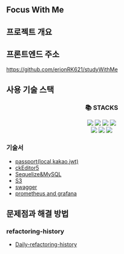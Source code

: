 ## Focus With Me

## 프로젝트 개요

## 프론트엔드 주소

https://github.com/erionRK621/studyWithMe

## 사용 기술 스택

### <div align=center>📚 STACKS</div>

<div align=center> 
<img src="https://img.shields.io/badge/passport-0.5.0-34E27A?style=for-the-badge&logo=Passport&logoColor=white"/>
<img src="https://img.shields.io/badge/sequelize-6.8.0-52B0E7?style=for-the-badge&logo=Sequelize&logoColor=white"/>
<img src="https://img.shields.io/badge/Swagger-4.1.6-85EA2D?style=for-the-badge&logo=Swagger&logoColor=white"/>
<img src="https://img.shields.io/badge/MySQL-2.3.2-4479A1?style=for-the-badge&logo=MySQL&logoColor=white"/>
<br>
<img src="https://img.shields.io/badge/docker-3.0.0-2496ED?style=for-the-badge&logo=docker&logoColor=white"/>
<img src="https://img.shields.io/badge/prometheus-2.32.0-E6522C?style=for-the-badge&logo=prometheus&logoColor=white"/>
<img src="https://img.shields.io/badge/grafana-8.2.4-E6522C?style=for-the-badge&logo=grafana&logoColor=white"/>
<br>
</div>

### 기술서

- [passport(local,kakao,jwt)](./doc/skill-book/passport.md)
- [ckEditor5](./doc/skill-book/ckeditor.md)
- [Sequelize&MySQL](./doc/skill-book/sequelize&mysql/sequelize&mysql.md)
- [S3](./doc/skill-book/S3.md)
- [swagger](./doc/skill-book/swagger.md)
- [prometheus and grafana](./doc/skill-book/prometheus_and_grafana/prometheus_and_grafana.md)

## 문제점과 해결 방법

### refactoring-history

- [Daily-refactoring-history](./doc/refactoring-history)
